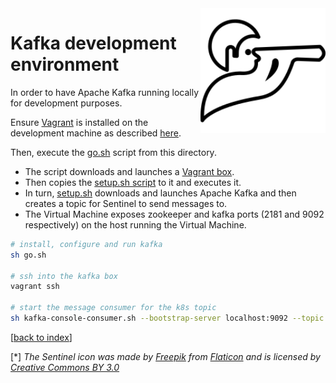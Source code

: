 <img src="./pics/sentinel_small.png" align="right" height="200" width="200"/>

# Kafka development environment

In order to have Apache Kafka running locally for development purposes.

Ensure [Vagrant](https://www.vagrantup.com/) is installed on the development machine as described [here](https://www.vagrantup.com/docs/installation/).

Then, execute the [go.sh](go.sh) script from this directory.

- The script downloads and launches a [Vagrant box](Vagrantfile).
- Then copies the [setup.sh script](setup.sh) to it and executes it.
- In turn, [setup.sh](setup.sh) downloads and launches Apache Kafka and then creates a topic for Sentinel to send messages to.
- The Virtual Machine exposes zookeeper and kafka ports (2181 and 9092 respectively) on the host running the Virtual Machine.

```bash
# install, configure and run kafka
sh go.sh

# ssh into the kafka box
vagrant ssh

# start the message consumer for the k8s topic
sh kafka-console-consumer.sh --bootstrap-server localhost:9092 --topic k8s --from-beginning
```

[[back to index](../readme.md)]

[*] _The Sentinel icon was made by [Freepik](https://www.freepik.com) from [Flaticon](https://www.flaticon.com) and is licensed by [Creative Commons BY 3.0](http://creativecommons.org/licenses/by/3.0)_
